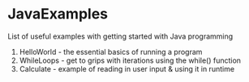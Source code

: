 # JavaExamples
List of useful examples with getting started with Java  programming

1. HelloWorld - the essential basics of running a program
2. WhileLoops - get to grips with iterations using the while() function
3. Calculate - example of reading in user input & using it in runtime
